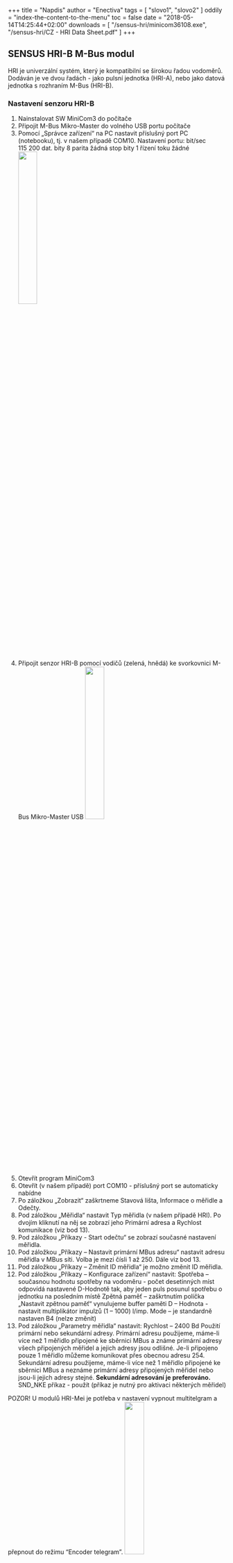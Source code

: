 +++
title = "Napdis"
author = "Enectiva"
tags = [
    "slovo1",
    "slovo2"
]
oddily = "index-the-content-to-the-menu"
toc = false
date = "2018-05-14T14:25:44+02:00"
downloads = [
    "/sensus-hri/minicom36108.exe",
    "/sensus-hri/CZ - HRI Data Sheet.pdf"
]
+++

## SENSUS HRI-B M-Bus modul
HRI je univerzální systém, který je kompatibilní se širokou řadou vodoměrů. Dodáván je ve dvou řadách - jako pulsní jednotka (HRI-A), nebo jako datová jednotka s rozhraním M-Bus (HRI-B).
### Nastavení senzoru HRI-B
1. 	Nainstalovat SW MiniCom3 do počítače
2. 	Připojit M-Bus Mikro-Master do volného USB portu počítače
3. 	Pomocí „Správce zařízení“ na PC nastavit příslušný port PC (notebooku), tj. v našem případě COM10.
Nastavení portu:
	bit/sec	115 200
	dat. bity		8
	parita	žádná
	stop bity	1
	řízení toku	žádné 
<img class="center" src="/images/sensus-hri/hri_01.jpg" style="width:30%"></img>
4. 	Připojit senzor HRI-B pomocí vodičů (zelená, hnědá) ke svorkovnici M-Bus Mikro-Master USB
<img class="center" src="/images/sensus-hri/hri_02.png" style="width:30%"></img>
5. 	Otevřít program MiniCom3 
6. 	Otevřít (v našem případě) port COM10 - příslušný port se automaticky nabídne
7.	Po záložkou „Zobrazit“ zaškrtneme Stavová lišta, Informace o měřidle a Odečty.
8.	Pod záložkou „Měřidla“ nastavit Typ měřidla (v našem případě HRI). Po dvojím kliknutí na něj se zobrazí jeho Primární adresa a Rychlost komunikace (viz bod 13).
9.	Pod záložkou „Příkazy - Start odečtu“ se zobrazí současné nastavení měřidla.	
10.    Pod záložkou „Příkazy – Nastavit primární MBus adresu“ nastavit adresu měřidla v MBus síti. Volba je mezi čísli 1 až 250. Dále viz bod 13.
11.	Pod záložkou „Příkazy – Změnit ID měřidla“ je možno změnit ID měřidla.
12.	Pod záložkou „Příkazy – Konfigurace zařízení“ nastavit:
          Spotřeba – současnou hodnotu spotřeby na vodoměru - počet desetinných míst odpovídá nastavené D-Hodnotě tak, aby jeden puls posunul spotřebu o jednotku na posledním místě 
	Zpětná paměť – zaškrtnutím políčka „Nastavit zpětnou paměť“ vynulujeme
	buffer paměti
          D – Hodnota  - nastavit multiplikátor impulzů (1 – 1000) l/imp.
	Mode – je standardně nastaven B4 (nelze změnit) 
 13.   Pod záložkou „Parametry měřidla“ nastavit: 
          Rychlost – 2400 Bd
Použití primární nebo sekundární adresy.
Primární adresu použijeme, máme-li více než 1 měřidlo připojené ke sběrnici MBus a známe primární adresy všech připojených měřidel a jejich adresy jsou odlišné. Je-li připojeno pouze 1 měřidlo můžeme komunikovat přes obecnou adresu 254.
Sekundární adresu použijeme, máme-li více než 1 měřidlo připojené ke sběrnici MBus a neznáme primární adresy připojených měřidel nebo jsou-li jejich adresy stejné. **Sekundární adresování je preferováno.**
SND_NKE příkaz - použít (příkaz je nutný pro aktivaci některých měřidel)

POZOR!
U modulů HRI-Mei je potřeba v nastavení vypnout multitelgram a přepnout do režimu “Encoder telegram”.
<img class="center" src="/images/sensus-hri/03.png" style="width:30%"></img>

### Připojení modulu HRI na M-Bus sběrnici
Moduly HRI-B se na M-Bus sběrnici připojují pomocí hnědého a zeleného vodiče.
Vodiče jsou označeny následujícími barvami:
Hnědý - společná zem
Zelený - data (M-Bus)
Bílý, žlutý - konfigurovatelné pulsní výstupy